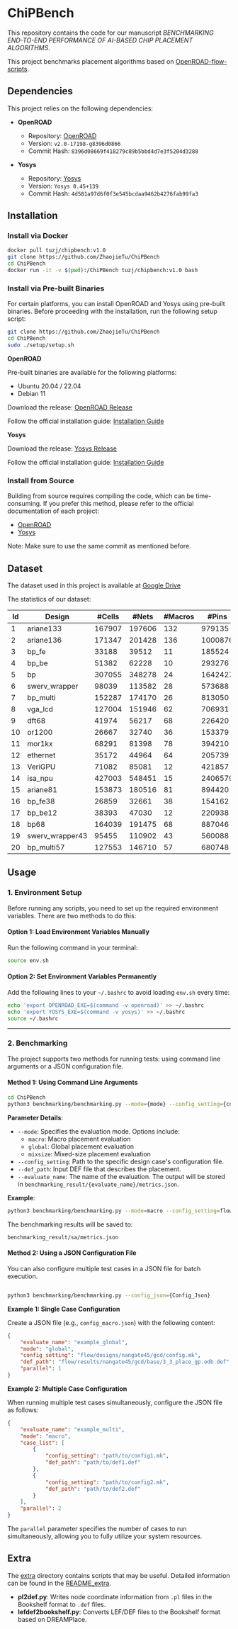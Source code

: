 # ChiPBench

This repository contains the code for our manuscript *BENCHMARKING END-TO-END PERFORMANCE OF AI-BASED CHIP PLACEMENT ALGORITHMS*.

This project benchmarks placement algorithms based on [OpenROAD-flow-scripts](https://github.com/The-OpenROAD-Project/OpenROAD-flow-scripts).



## Dependencies

This project relies on the following dependencies:

- **OpenROAD**

  - Repository: [OpenROAD](https://github.com/The-OpenROAD-Project/OpenROAD)
  - Version: `v2.0-17198-g8396d0866`
  - Commit Hash: `8396d08669f418279c89b5bbd4d7e3f5204d3288`

- **Yosys**

  - Repository: [Yosys](https://github.com/YosysHQ/yosys)
  - Version: `Yosys 0.45+139`
  - Commit Hash: `4d581a97d6f0f3e545bcdaa9462b4276fab99fa3`




## Installation





### Install via Docker

```bash
docker pull tuzj/chipbench:v1.0
git clone https://github.com/ZhaojieTu/ChiPBench
cd ChiPBench
docker run -it -v $(pwd):/ChiPBench tuzj/chipbench:v1.0 bash
```





### Install via Pre-built Binaries  
For certain platforms, you can install OpenROAD and Yosys using pre-built binaries. Before proceeding with the installation, run the following setup script:

```bash
git clone https://github.com/ZhaojieTu/ChiPBench
cd ChiPBench
sudo ./setup/setup.sh
```

**OpenROAD**  

Pre-built binaries are available for the following platforms:  
- Ubuntu 20.04 / 22.04  
- Debian 11  

Download the release: [OpenROAD Release](https://github.com/Precision-Innovations/OpenROAD/releases/tag/2.0-17198-g8396d0866)  

Follow the official installation guide: [Installation Guide](https://openroad-flow-scripts.readthedocs.io/en/latest/user/BuildWithPrebuilt.html#install-openroad)  

**Yosys**  

Download the release: [Yosys Release](https://github.com/YosysHQ/oss-cad-suite-build/releases/tag/2024-11-22)  

Follow the official installation guide: [Installation Guide](https://github.com/YosysHQ/oss-cad-suite-build#installation)  






### Install from Source  

Building from source requires compiling the code, which can be time-consuming. If you prefer this method, please refer to the official documentation of each project:  

- [OpenROAD](https://github.com/The-OpenROAD-Project/OpenROAD/blob/master/docs/user/Build.md)
- [Yosys](https://github.com/YosysHQ/yosys?tab=readme-ov-file#building-from-source)

Note: Make sure to use the same commit as mentioned before.




## Dataset

The dataset used in this project is available at [Google Drive](https://drive.google.com/drive/folders/1mElX4HAE1-XFEmp1foiG70OMd7onhXOz?usp=drive_link)

The statistics of our dataset:

| Id | Design           | \#Cells | \#Nets | \#Macros | \#Pins  | \#IOs |
|----|------------------|---------|--------|----------|---------|-------|
| 1  | ariane133        | 167907  | 197606 | 132      | 979135  | 495   |
| 2  | ariane136        | 171347  | 201428 | 136      | 1000876 | 495   |
| 3  | bp\_fe           | 33188   | 39512  | 11       | 185524  | 2511  |
| 4  | bp\_be           | 51382   | 62228  | 10       | 293276  | 3029  |
| 5  | bp               | 307055  | 348278 | 24       | 1642427 | 1198  |
| 6  | swerv\_wrapper   | 98039   | 113582 | 28       | 573688  | 1416  |
| 7  | bp\_multi        | 152287  | 174170 | 26       | 813050  | 1453  |
| 8  | vga\_lcd         | 127004  | 151946 | 62       | 706931  | 198   |
| 9  | dft68            | 41974   | 56217  | 68       | 226420  | 132   |
| 10 | or1200           | 26667   | 32740  | 36       | 153379  | 383   |
| 11 | mor1kx           | 68291   | 81398  | 78       | 394210  | 576   |
| 12 | ethernet         | 35172   | 44964  | 64       | 205739  | 211   |
| 13 | VeriGPU          | 71082   | 85081  | 12       | 421857  | 134   |
| 14 | isa\_npu         | 427003  | 548451 | 15       | 2406579 | 93    |
| 15 | ariane81         | 153873  | 180516 | 81       | 894420  | 495   |
| 16 | bp\_fe38         | 26859   | 32661  | 38       | 154162  | 2511  |
| 17 | bp\_be12         | 38393   | 47030  | 12       | 220938  | 3029  |
| 18 | bp68             | 164039  | 191475 | 68       | 887046  | 1198  |
| 19 | swerv\_wrapper43 | 95455   | 110902 | 43       | 560088  | 1416  |
| 20 | bp\_multi57      | 127553  | 146710 | 57       | 680748  | 1453  |




## Usage


### 1. Environment Setup

Before running any scripts, you need to set up the required environment variables. There are two methods to do this:

#### Option 1: Load Environment Variables Manually

Run the following command in your terminal:
```bash
source env.sh
```

#### Option 2: Set Environment Variables Permanently

Add the following lines to your `~/.bashrc` to avoid loading `env.sh` every time:
```bash
echo 'export OPENROAD_EXE=$(command -v openroad)' >> ~/.bashrc
echo 'export YOSYS_EXE=$(command -v yosys)' >> ~/.bashrc
source ~/.bashrc
```

---

### 2. Benchmarking

The  project supports two methods for running tests: using command line arguments or a JSON configuration file.

#### Method 1: Using Command Line Arguments


```bash
cd ChiPBench
python3 benchmarking/benchmarking.py --mode={mode} --config_setting={config_setting} --def_path={def_path} --evaluate_name={evaluate_name}
```


**Parameter Details**:
- `--mode`: Specifies the evaluation mode. Options include:
  - `macro`: Macro placement evaluation
  - `global`: Global placement evaluation
  - `mixsize`: Mixed-size placement evaluation
- `--config_setting`: Path to the specific design case's configuration file.
- `--def_path`: Input DEF file that describes the placement.
- `--evaluate_name`: The name of the evaluation. The output will be stored in `benchmarking_result/{evaluate_name}/metrics.json`.

**Example**:
```bash
python3 benchmarking/benchmarking.py --mode=macro --config_setting=flow/designs/nangate45/bp_multi_top/config.mk --def_path=../def/bp_multi_top_sa.def --evaluate_name=sa
```

The benchmarking results will be saved to:
```
benchmarking_result/sa/metrics.json
```


#### Method 2: Using a JSON Configuration File

You can also configure multiple test cases in a JSON file for batch execution.
```bash

python3 benchmarking/benchmarking.py --config_json={Config_Json}
```

**Example 1: Single Case Configuration**

Create a JSON file (e.g., `config_macro.json`) with the following content:
```json
{
    "evaluate_name": "example_global",
    "mode": "global",
    "config_setting": "flow/designs/nangate45/gcd/config.mk",
    "def_path": "flow/results/nangate45/gcd/base/3_3_place_gp.odb.def",
    "parallel": 1
}
```

**Example 2: Multiple Case Configuration**

When running multiple test cases simultaneously, configure the JSON file as follows:
```json
{
    "evaluate_name": "example_multi",
    "mode": "macro",
    "case_list": [
        {
            "config_setting": "path/to/config1.mk",
            "def_path": "path/to/def1.def"
        },
        {
            "config_setting": "path/to/config2.mk",
            "def_path": "path/to/def2.def"
        }
    ],
    "parallel": 2
}
```
The `parallel` parameter specifies the number of cases to run simultaneously, allowing you to fully utilize your system resources.








## Extra

The [extra](./extra/) directory contains scripts that may be useful. Detailed information can be found in the [README_extra](./extra/README.md).

- **pl2def.py**: Writes node coordinate information from `.pl` files in the Bookshelf format to `.def` files.
- **lefdef2bookshelf.py**: Converts LEF/DEF files to the Bookshelf format based on DREAMPlace.
